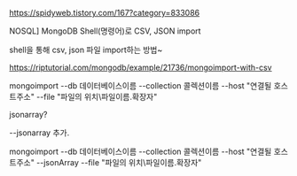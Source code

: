 https://spidyweb.tistory.com/167?category=833086

NOSQL] MongoDB Shell(명령어)로 CSV, JSON import


shell을 통해 csv, json 파일 import하는 방법~



https://riptutorial.com/mongodb/example/21736/mongoimport-with-csv


mongoimport --db 데이터베이스이름 --collection 콜렉션이름 --host "연결될 호스트주소" --file "파일의 위치\파일이름.확장자"


jsonarray?

--jsonarray 추가.


mongoimport --db 데이터베이스이름 --collection 콜렉션이름 --host "연결될 호스트주소" --jsonArray --file "파일의 위치\파일이름.확장자"

 
